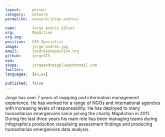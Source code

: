 ```yaml
---
layout:     person
category:   network
permalink:  network/jorge-andres/

name:       Jorge Andrés Gálvez
org:        MapAction 
org-img:     
position:   GIS Specialist
image:      jorge-andres.jpg
email:      jandres@mapaction.org
github:     jorgeGIS
osm:        
skype:      jorgeandresgalvez@hotmail.com
twitter:    
languages:  [en,es]

published:  false
---
```


Jorge has over 7 years of mapping and information management experience. He has worked for a range of NGOs and international agencies with increasing levels of responsability. He has deployed to many humanitarian emergencies since joining the charity MapAction in 2011. During the last three years his main role has been managing teams during infographics production visualising assessment findings and producing humanitarian emergencies data analysis.
